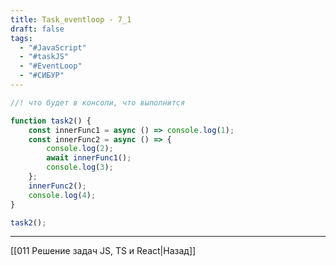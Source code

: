 ```yaml
---
title: Task_eventloop - 7_1
draft: false
tags:
  - "#JavaScript"
  - "#taskJS"
  - "#EventLoop"
  - "#СИБУР"
---
```

```js
//! что будет в консоли, что выполнится

function task2() {
    const innerFunc1 = async () => console.log(1);
    const innerFunc2 = async () => {
        console.log(2);
        await innerFunc1();
        console.log(3);
    };
    innerFunc2();
    console.log(4);
}

task2();
```

___

[[011 Решение задач JS, TS и React|Назад]]